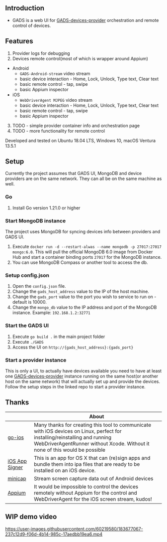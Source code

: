 ## Introduction

* GADS is a web UI for [GADS-devices-provider](https://github.com/shamanec/GADS-devices-provider) orchestration and remote control of devices.  

## Features
1. Provider logs for debugging  
2. Devices remote control(most of which is wrapper around Appium)
  * Android
    - `GADS-Android-stream` video stream   
    - basic device interaction - Home, Lock, Unlock, Type text, Clear text  
    - basic remote control - tap, swipe  
    - basic Appium inspector
  * iOS
    - `WebDriverAgent MJPEG` video stream  
    - basic device interaction - Home, Lock, Unlock, Type text, Clear text  
    - basic remote control - tap, swipe  
    - basic Appium inspector  

3. TODO - simple provider container info and orchestration page  
4. TODO - more functionality for remote control  

Developed and tested on Ubuntu 18.04 LTS, Windows 10, macOS Ventura 13.5.1  

## Setup
Currently the project assumes that GADS UI, MongoDB and device providers are on the same network. They can all be on the same machine as well.  

### Go
1. Install Go version 1.21.0 or higher

### Start MongoDB instance
The project uses MongoDB for syncing devices info between providers and GADS UI.  
1. Execute `docker run -d --restart-alwas --name mongodb -p 27017:27017 mongo:6.0`. This will pull the official MongoDB 6.0 image from Docker Hub and start a container binding ports `27017` for the MongoDB instance.  
2. You can use MongoDB Compass or another tool to access the db.

### Setup config.json
1. Open the `config.json` file.  
2. Change the `gads_host_address` value to the IP of the host machine.  
3. Change the `gads_port` value to the port you wish to service to run on - default is 10000.  
4. Change the `mongo_db` value to the IP address and port of the MongoDB instance. Example: `192.168.1.2:32771`  

### Start the GADS UI
1. Execute `go build .`  in the main project folder  
2. Execute `./GADS`  
3. Access the UI on `http://{gads_host_address}:{gads_port}`

### Start a provider instance
This is only a UI, to actually have devices available you need to have at least one [GADS-devices-provider](https://github.com/shamanec/GADS-devices-provider) instance running on the same host(or another host on the same network) that will actually set up and provide the devices. Follow the setup steps in the linked repo to start a provider instance.

## Thanks

| |About|
|---|---|
|[go-ios](https://github.com/danielpaulus/go-ios)|Many thanks for creating this tool to communicate with iOS devices on Linux, perfect for installing/reinstalling and running WebDriverAgentRunner without Xcode. Without it none of this would be possible|
|[iOS App Signer](https://github.com/DanTheMan827/ios-app-signer)|This is an app for OS X that can (re)sign apps and bundle them into ipa files that are ready to be installed on an iOS device.|
|[minicap](https://github.com/DeviceFarmer/minicap)|Stream screen capture data out of Android devices|  
|[Appium](https://github.com/appium)|It would be impossible to control the devices remotely without Appium for the control and WebDriverAgent for the iOS screen stream, kudos!|  

## WIP demo video  

https://user-images.githubusercontent.com/60219580/183677067-237c12d9-f06d-4b14-985c-17aedbb19ea6.mp4




